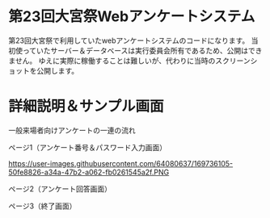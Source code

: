 # 第23回大宮祭Webアンケートシステム

第23回大宮祭で利用していたwebアンケートシステムのコードになります。
当初使っていたサーバー＆データベースは実行委員会所有であるため、公開はできません。
ゆえに実際に稼働することは難しいが、代わりに当時のスクリーンショットを公開します。


# 詳細説明＆サンプル画面

一般来場者向けアンケートの一連の流れ

ページ1（アンケート番号＆パスワード入力画面）

https://user-images.githubusercontent.com/64080637/169736105-50fe8826-a34a-47b2-a062-fb0261545a2f.PNG




ページ2（アンケート回答画面）


ページ3（終了画面）


